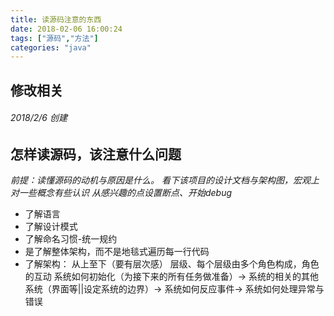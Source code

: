 ```yaml
---
title: 读源码注意的东西
date: 2018-02-06 16:00:24
tags: ["源码","方法"]
categories: "java"
---
```

## 修改相关
###### 2018/2/6  创建

## 怎样读源码，该注意什么问题

*前提：读懂源码的动机与原因是什么。*
     *看下该项目的设计文档与架构图，宏观上对一些概念有些认识*
     *从感兴趣的点设置断点、开始debug*
<!--more-->


* 了解语言
* 了解设计模式
* 了解命名习惯-统一规约
* 是了解整体架构，而不是地毯式遍历每一行代码
* 了解架构： 从上至下（要有层次感） 层级、每个层级由多个角色构成，角色的互动
    系统如何初始化（为接下来的所有任务做准备）-> 系统的相关的其他系统（界面等||设定系统的边界）-> 系统如何反应事件-> 系统如何处理异常与错误

